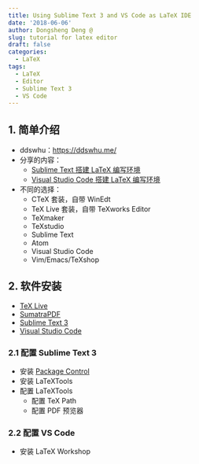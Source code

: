 ```yaml
---
title: Using Sublime Text 3 and VS Code as LaTeX IDE
date: '2018-06-06'
author: Dongsheng Deng @
slug: tutorial for latex editor
draft: false
categories:
  - LaTeX
tags:
  - LaTeX
  - Editor
  - Sublime Text 3
  - VS Code
---
```


## 1. 简单介绍
+ ddswhu：https://ddswhu.me/
+ 分享的内容：
  + [Sublime Text 搭建 LaTeX 编写环境](https://ddswhu.me/posts/2018-06/sublime-text-for-latex/)
  + [Visual Studio Code 搭建 LaTeX 编写环境](https://ddswhu.me/posts/2018-04/vs-code-for-latex/)
+ 不同的选择：
  + CTeX 套装，自带 WinEdt
  + TeX Live 套装，自带 TeXworks Editor
  + TeXmaker
  + TeXstudio
  + Sublime Text
  + Atom
  + Visual Studio Code
  + Vim/Emacs/TeXshop

## 2. 软件安装
+ [TeX Live](https://ctan.org/mirrors) 
+ [SumatraPDF](https://www.sumatrapdfreader.org/download-free-pdf-viewer.html)
+ [Sublime Text 3](https://www.sublimetext.com/3)
+ [Visual Studio Code](https://code.visualstudio.com/)

### 2.1 配置 Sublime Text 3
+ 安装 [Package Control](https://packagecontrol.io/)
+ 安装 LaTeXTools
+ 配置 LaTeXTools
  + 配置 TeX Path
  + 配置 PDF 预览器

### 2.2 配置 VS Code
+ 安装 LaTeX Workshop


